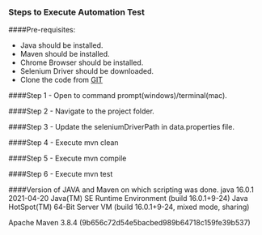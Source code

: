 ### Steps to Execute Automation Test

####Pre-requisites:
* Java should be installed.
* Maven should be installed.
* Chrome Browser should be installed.
* Selenium Driver should be downloaded.
* Clone the code from [GIT](https://github.com/rishabhjohn001/DailyMail)

####Step 1 - 
Open to command prompt(windows)/terminal(mac).

####Step 2 -
Navigate to the project folder.

####Step 3 -
Update the seleniumDriverPath in data.properties file.

####Step 4 -
Execute mvn clean

####Step 5 -
Execute mvn compile

####Step 6 -
Execute mvn test


####Version of JAVA and Maven on which scripting was done.
java 16.0.1 2021-04-20
Java(TM) SE Runtime Environment (build 16.0.1+9-24)
Java HotSpot(TM) 64-Bit Server VM (build 16.0.1+9-24, mixed mode, sharing)

Apache Maven 3.8.4 (9b656c72d54e5bacbed989b64718c159fe39b537)